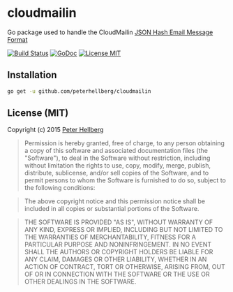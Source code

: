 # cloudmailin

Go package used to handle the CloudMailin [JSON Hash Email Message Format](http://docs.cloudmailin.com/http_post_formats/json/)

[![Build Status](https://travis-ci.org/peterhellberg/cloudmailin.svg?branch=master)](https://travis-ci.org/peterhellberg/cloudmailin)
[![GoDoc](https://img.shields.io/badge/godoc-reference-blue.svg?style=flat)](https://godoc.org/github.com/peterhellberg/cloudmailin)
[![License MIT](https://img.shields.io/badge/license-MIT-lightgrey.svg?style=flat)](https://github.com/peterhellberg/cloudmailin#license-mit)

## Installation

```bash
go get -u github.com/peterhellberg/cloudmailin
```

## License (MIT)

Copyright (c) 2015 [Peter Hellberg](http://c7.se/)

> Permission is hereby granted, free of charge, to any person obtaining
> a copy of this software and associated documentation files (the
> "Software"), to deal in the Software without restriction, including
> without limitation the rights to use, copy, modify, merge, publish,
> distribute, sublicense, and/or sell copies of the Software, and to
> permit persons to whom the Software is furnished to do so, subject to
> the following conditions:

> The above copyright notice and this permission notice shall be
> included in all copies or substantial portions of the Software.

> THE SOFTWARE IS PROVIDED "AS IS", WITHOUT WARRANTY OF ANY KIND,
> EXPRESS OR IMPLIED, INCLUDING BUT NOT LIMITED TO THE WARRANTIES OF
> MERCHANTABILITY, FITNESS FOR A PARTICULAR PURPOSE AND
> NONINFRINGEMENT. IN NO EVENT SHALL THE AUTHORS OR COPYRIGHT HOLDERS BE
> LIABLE FOR ANY CLAIM, DAMAGES OR OTHER LIABILITY, WHETHER IN AN ACTION
> OF CONTRACT, TORT OR OTHERWISE, ARISING FROM, OUT OF OR IN CONNECTION
> WITH THE SOFTWARE OR THE USE OR OTHER DEALINGS IN THE SOFTWARE.
